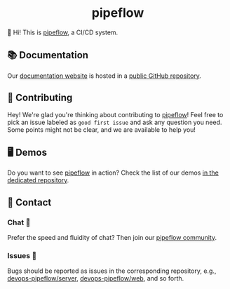 <h1 align="center">pipeflow</h1>



👋 Hi! This is [pipeflow](https://github.com/devops-pipeflow), a CI/CD system.



## 📚 Documentation 

Our [documentation website](https://devops-pipeflow.github.io) is hosted in a [public GitHub repository](https://github.com/devops-pipeflow/devops-pipeflow.github.io).



## 🤝 Contributing 

Hey! We're glad you're thinking about contributing to [pipeflow](https://github.com/devops-pipeflow)! Feel free to pick an issue labeled as `good first issue` and  ask any question you need. Some points might not be clear, and we are available to help you!



## 🖥 Demos 

Do you want to see [pipeflow](https://github.com/devops-pipeflow) in action? Check the list of our demos [in the dedicated repository](https://github.com/devops-pipeflow/demo). 




## 💌 Contact

### Chat 💬

Prefer the speed and fluidity of chat? Then join our [pipeflow community](https://gitter.im/craftslab/devops-pipeflow).

### Issues 🔩

Bugs should be reported as issues in the corresponding repository, e.g., [devops-pipeflow/server](https://github.com/devops-pipeflow/server/issues), [devops-pipeflow/web](https://github.com/devops-pipeflow/web/issues), and so forth.
